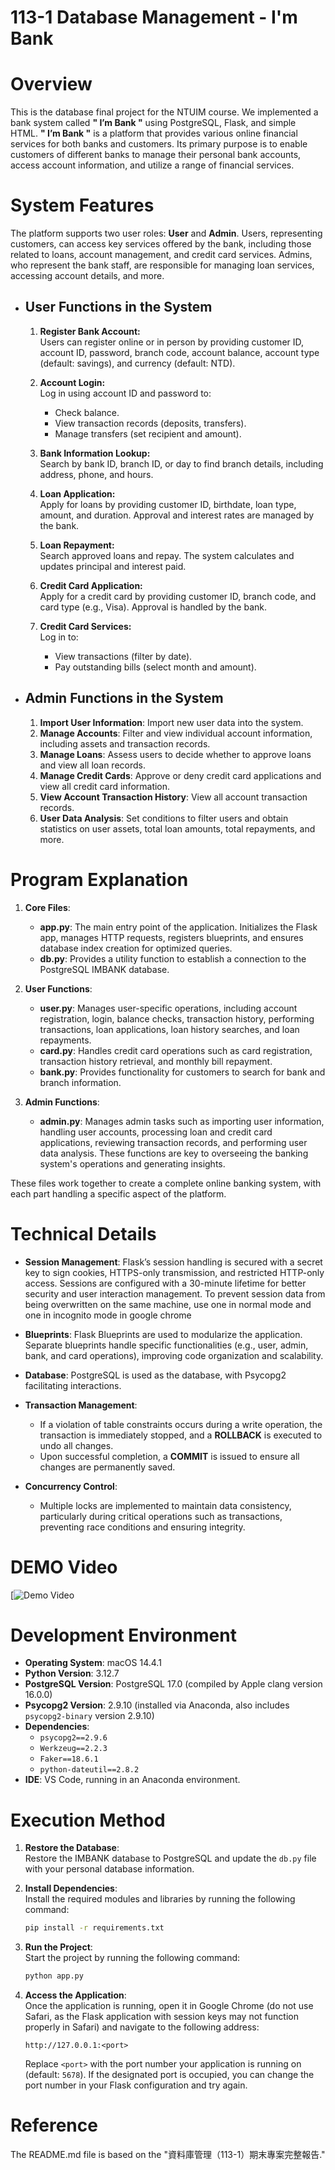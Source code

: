 # 113-1 Database Management - I'm Bank



# Overview  
This is the database final project for the NTUIM course. We implemented a bank system called **" I’m Bank "** using PostgreSQL, Flask, and simple HTML. **" I’m Bank "** is a platform that provides various online financial services for both banks and customers. Its primary purpose is to enable customers of different banks to manage their personal bank accounts, access account information, and utilize a range of financial services.

# System Features


The platform supports two user roles: **User** and **Admin**. Users, representing customers, can access key services offered by the bank, including those related to loans, account management, and credit card services. Admins, who represent the bank staff, are responsible for managing loan services, accessing account details, and more.

- ## User Functions in the System

   1. **Register Bank Account:**  
      Users can register online or in person by providing customer ID, account ID, password, branch code, account balance, account type (default: savings), and currency (default: NTD).
   
   2. **Account Login:**  
      Log in using account ID and password to:  
      - Check balance.  
      - View transaction records (deposits, transfers).  
      - Manage transfers (set recipient and amount).
   
   3. **Bank Information Lookup:**  
      Search by bank ID, branch ID, or day to find branch details, including address, phone, and hours.
   
   4. **Loan Application:**  
      Apply for loans by providing customer ID, birthdate, loan type, amount, and duration. Approval and interest rates are managed by the bank.
   
   5. **Loan Repayment:**  
      Search approved loans and repay. The system calculates and updates principal and interest paid.
   
   6. **Credit Card Application:**  
      Apply for a credit card by providing customer ID, branch code, and card type (e.g., Visa). Approval is handled by the bank.
   
   7. **Credit Card Services:**  
      Log in to:  
      - View transactions (filter by date).  
      - Pay outstanding bills (select month and amount).


- ## Admin Functions in the System
   
   1. **Import User Information**: Import new user data into the system.
   2. **Manage Accounts**: Filter and view individual account information, including assets and transaction records.
   3. **Manage Loans**: Assess users to decide whether to approve loans and view all loan records.
   4. **Manage Credit Cards**: Approve or deny credit card applications and view all credit card information.
   5. **View Account Transaction History**: View all account transaction records.
   6. **User Data Analysis**: Set conditions to filter users and obtain statistics on user assets, total loan amounts, total repayments, and more.


# Program Explanation

   1. **Core Files**:
      - **app.py**: The main entry point of the application. Initializes the Flask app, manages HTTP requests, registers blueprints, and ensures database index creation for optimized queries.
      - **db.py**: Provides a utility function to establish a connection to the PostgreSQL IMBANK database.
   2. **User Functions**:
      - **user.py**: Manages user-specific operations, including account registration, login, balance checks, transaction history, performing transactions, loan applications, loan history searches, and loan repayments.
      - **card.py**: Handles credit card operations such as card registration, transaction history retrieval, and monthly bill repayment.
      - **bank.py**: Provides functionality for customers to search for bank and branch information.
   
   3. **Admin Functions**:
      - **admin.py**: Manages admin tasks such as importing user information, handling user accounts, processing loan and credit card applications, reviewing transaction records, and performing user data analysis. These functions are key to overseeing the banking system's operations and generating insights.
   
   These files work together to create a complete online banking system, with each part handling a specific aspect of the platform.
# Technical Details

   - **Session Management**: Flask’s session handling is secured with a secret key to sign cookies, HTTPS-only transmission, and restricted HTTP-only access. Sessions are configured with a 30-minute lifetime for better security and user interaction management. To prevent session data from being overwritten on the same machine, use one in normal mode and one in incognito mode in google chrome
   
   - **Blueprints**: Flask Blueprints are used to modularize the application. Separate blueprints handle specific functionalities (e.g., user, admin, bank, and card operations), improving code organization and scalability.
   
   - **Database**: PostgreSQL is used as the database, with Psycopg2 facilitating interactions.
   
   - **Transaction Management**:  
     - If a violation of table constraints occurs during a write operation, the transaction is immediately stopped, and a **ROLLBACK** is executed to undo all changes.  
     - Upon successful completion, a **COMMIT** is issued to ensure all changes are permanently saved.
   
   - **Concurrency Control**:  
     - Multiple locks are implemented to maintain data consistency, particularly during critical operations such as transactions, preventing race conditions and ensuring integrity.
# DEMO Video
 [![Demo Video]([https://www.youtube.com/watch?v=oKar-tF__ac](https://youtu.be/ecXl_Xm0crU))




# Development Environment

- **Operating System**: macOS 14.4.1
- **Python Version**: 3.12.7
- **PostgreSQL Version**: PostgreSQL 17.0 (compiled by Apple clang version 16.0.0)
- **Psycopg2 Version**: 2.9.10 (installed via Anaconda, also includes `psycopg2-binary` version 2.9.10)
- **Dependencies**:
  - `psycopg2==2.9.6`
  - `Werkzeug==2.2.3`
  - `Faker==18.6.1`
  - `python-dateutil==2.8.2`
- **IDE**: VS Code, running in an Anaconda environment.






# Execution Method  

   1. **Restore the Database**:  
      Restore the IMBANK database to PostgreSQL and update the `db.py` file with your personal database information.
   
   2. **Install Dependencies**:  
      Install the required modules and libraries by running the following command:  
      ```bash
      pip install -r requirements.txt
      ```
   
   3. **Run the Project**:  
      Start the project by running the following command:  
      ```bash
      python app.py
      ```
   4. **Access the Application**:  
      Once the application is running,  open it in Google Chrome (do not use Safari, as the Flask application with session keys may not function properly in Safari) and navigate to the following address:
      ```
      http://127.0.0.1:<port>
      ```  
      Replace `<port>` with the port number your application is running on (default: `5678`). If the designated port is occupied, you can change the port number in your Flask configuration and try again.

# Reference
The README.md file is based on the "資料庫管理（113-1）期末專案完整報告."

